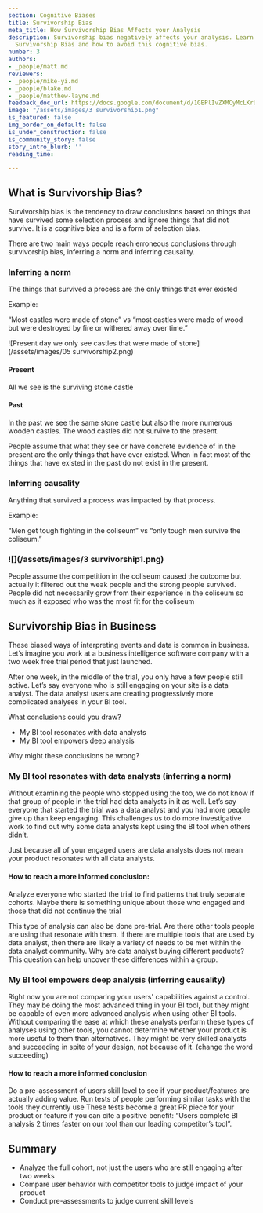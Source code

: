 ```yaml
---
section: Cognitive Biases
title: Survivorship Bias
meta_title: How Survivorship Bias Affects your Analysis
description: Survivorship bias negatively affects your analysis. Learn how to detect
  Survivorship Bias and how to avoid this cognitive bias.
number: 3
authors:
- _people/matt.md
reviewers:
- _people/mike-yi.md
- _people/blake.md
- _people/matthew-layne.md
feedback_doc_url: https://docs.google.com/document/d/1GEPlIvZXMCyMcLKrUYtqg9D0DchLM3vW3RAi6SAoW3Y/edit?usp=sharing
image: "/assets/images/3 survivorship1.png"
is_featured: false
img_border_on_default: false
is_under_construction: false
is_community_story: false
story_intro_blurb: ''
reading_time: 

---
```

## What is Survivorship Bias?

Survivorship bias is the tendency to draw conclusions based on things that have survived some selection process and ignore things that did not survive. It is a cognitive bias and is a form of selection bias.

There are two main ways people reach erroneous conclusions through survivorship bias, inferring a norm and inferring causality.

### Inferring a norm

The things that survived a process are the only things that ever existed

Example:

“Most castles were made of stone” vs “most castles were made of wood but were destroyed by fire or withered away over time.”

![Present day we only see castles that were made of stone](/assets/images/05 survivorship2.png)

#### Present

All we see is the surviving stone castle

#### Past

In the past we see the same stone castle but also the more numerous wooden castles. The wood castles did not survive to the present.

People assume that what they see or have concrete evidence of in the present are the only things that have ever existed. When in fact most of the things that have existed in the past do not exist in the present.

### Inferring causality

Anything that survived a process was impacted by that process.

Example:

“Men get tough fighting in the coliseum” vs “only tough men survive the coliseum.”

### ![](/assets/images/3 survivorship1.png)

People assume the competition in the coliseum caused the outcome but actually it filtered out the weak people and the strong people survived. People did not necessarily grow from their experience in the coliseum so much as it exposed who was the most fit for the coliseum

## Survivorship Bias in Business

These biased ways of interpreting events and data is common in business. Let’s imagine you work at a business intelligence software company with a two week free trial period that just launched.

After one week, in the middle of the trial, you only have a few people still active. Let’s say everyone who is still engaging on your site is a data analyst. The data analyst users are creating progressively more complicated analyses in your BI tool.

What conclusions could you draw?

* My BI tool resonates with data analysts
* My BI tool empowers deep analysis

Why might these conclusions be wrong?

### My BI tool resonates with data analysts (inferring a norm)

Without examining the people who stopped using the too, we do not know if that group of people in the trial had data analysts in it as well. Let’s say everyone that started the trial was a data analyst and you had more people give up than keep engaging. This challenges us to do more investigative work to find out why some data analysts kept using the BI tool when others didn’t.

Just because all of your engaged users are data analysts does not mean your product resonates with all data analysts.

#### How to reach a more informed conclusion:

Analyze everyone who started the trial to find patterns that truly separate cohorts. Maybe there is something unique about those who engaged and those that did not continue the trial

This type of analysis can also be done pre-trial. Are there other tools people are using that resonate with them. If there are multiple tools that are used by data analyst, then there are likely a variety of needs to be met within the data analyst community. Why are data analyst buying different products? This question can help uncover these differences within a group.

### My BI tool empowers deep analysis (inferring causality)

Right now you are not comparing your users' capabilities against a control. They may be doing the most advanced thing in your BI tool, but they might be capable of even more advanced analysis when using other BI tools. Without comparing the ease at which these analysts perform these types of analyses using other tools, you cannot determine whether your product is more useful to them than alternatives. They might be very skilled analysts and succeeding in spite of your design, not because of it. (change the word succeeding)

#### How to reach a more informed conclusion

Do a pre-assessment of users skill level to see if your product/features are actually adding value. Run tests of people performing similar tasks with the tools they currently use These tests become a great PR piece for your product or feature if you can cite a positive benefit: “Users complete BI analysis 2 times faster on our tool than our leading competitor’s tool”.

## Summary

* Analyze the full cohort, not just the users who are still engaging after two weeks
* Compare user behavior with competitor tools to judge impact of your product
* Conduct pre-assessments to judge current skill levels